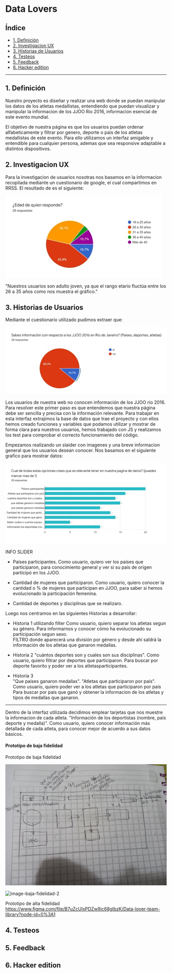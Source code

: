 # Data Lovers

## Índice

* [1. Definición](#1-definición)
* [2. Investigacion UX](#2-investigacion-ux)
* [3. Historias de Usuarios](#3-historias-de-usuarios)
* [4. Testeos](#4-testeos)
* [5. Feedback](#5-feedback)
* [6. Hacker edition](#6-hacker-edition)


***

## 1. Definición

Nuestro proyecto es diseñar y realizar una web donde se puedan manipular los datos de los atletas medallistas, entendiendo que puedan visualizar y manipular la informacion de los JJOO Rio 2016, informacion esencial de este evento mundial.

El objetivo de nuestra página es que los usuarios puedan ordenar alfabeticamente y filtrar por genero, deporte  o pais de los atletas medallistas de este evento.
Para ello utilizamos un interfaz amigable y entendible para cualquier persona, ademas que sea responsive adaptable a  distintos dispositivos.



## 2. Investigacion UX

Para la investigacion de usuarios nosotras  nos basamos en la informacion recopilada mediante un cuestionario de google,  el cual compartimos en RRSS.
El resultado de es el siguiente:


![image-Grafico-edad](src/imagenes/Grafico_edad.png)


"Nuestros usuarios son adulto joven, ya que el rango etario fluctúa entre los 26 a 35 años como nos muestra el gráfico."


## 3. Historias de Usuarios

Mediante el cuestionario utilizado pudimos extraer que: 


![image-Grafico-info](src/imagenes/Grafico_info.png)

Los usuarios de nuestra web no conocen información de los JJOO río 2016.
Para resolver este primer paso es que entendemos que nuestra página debe ser sencilla y precisa con la información relevante.
Para trabajar en esta interfaz  extrajimos la base de datos que trae el proyecto y con ellos hemos creado funciones y variables que podamos utilizar y mostrar de forma clara para nuestros usuarios, hemos trabajado con JS y realizamos los test para comprobar el correcto funcionamiento del código.



Empezamos realizando un slaider con imagenes  y una breve informacion general que los usuarios desean conocer.
Nos basamos en el siguiente grafico para mostrar datos:


 ![image-Grafico-H-Usuarios](src/imagenes/Grafico_H_Usuarios.png)


  INFO SLIDER
* Países participantes.
      Como usuario, quiero ver los países que participaron, para conocimiento general y ver si su país de origen participó en los JJOO.
      
* Cantidad de mujeres que participaron.
      Como usuario, quiero conocer la cantidad o % de mujeres que participan en JJOO, para saber si hemos evolucionado la participación femenina.

* Cantidad de deportes y disciplinas que se realizaro.


Luego nos centramos en las siguientes Historias a desarrollar: 

* Historia 1 utilizando filter
      Como usuario, quiero separar los atletas segun su género.
      Para informarnos y conocer cómo ha evolucionado su participación segun sexo.  
      FILTRO donde aparecerá una división por género y desde ahí saldrá la información de los atletas que ganaron medallas.
 
 
* Historia 2 
      "cuántos deportes son y cuales son sus disciplinas".
      Como usuario, quiero  filtrar por deportes que participaron.
      Para buscar por deporte favorito y poder ver a los atletasparticipantes.
      
  
* Historia 3  
      "Que paises ganaron medallas".
      "Atletas que participaron por país".
      Como usuario, quiero poder ver a los atletas  que participaron por país
      Para buscar por país que ganó y obtener la informacion de los atletas y tipos de medallas que ganaron.
 
  
 ***
 
Dentro de la interfaz utilizada decidimos emplear tarjetas que nos muestre la informacion de cada atleta.
    "Información de los deportistas (nombre, país deporte y medalla)".
    Como usuario, quiero conocer información más detallada de cada atleta, para conocer mejor de acuerdo a sus datos básicos.
 


#### Prototipo de baja fidelidad
 
Prototipo de baja fidelidad

 ![image-baja-fidelidad](src/imagenes/prototipo_data_lovers.png)

 
 ![image-baja-fidelidad-2](src/imagenes/prototipo_data_lovers_2.png)


 
Prototipo de alta fidelidad
https://www.figma.com/file/B7uZcUIxPDZw9ic68gIbzK/Data-lover-team-library?node-id=0%3A1









## 4. Testeos



## 5. Feedback




## 6. Hacker edition

